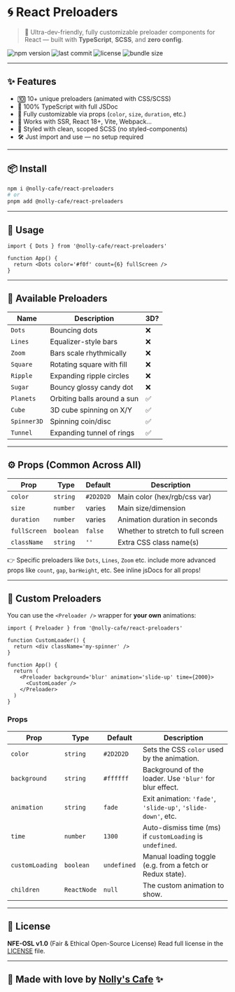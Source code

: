 # 🌀 React Preloaders

> 🌈 Ultra-dev-friendly, fully customizable preloader components for React — built with **TypeScript**, **SCSS**, and **zero config**.

<img src='https://img.shields.io/npm/v/@nolly-cafe/react-preloaders.svg?style=flat-square' alt='npm version' />
<img src='https://img.shields.io/github/last-commit/nollyscafe/react-preloaders?style=flat-square' alt='last commit' />
<img src='https://img.shields.io/badge/License-NFE--OSL-purple?style=flat-square' alt='license' />
<img src='https://img.shields.io/bundlephobia/minzip/@nolly-cafe/react-preloaders?style=flat-square' alt='bundle size' />

---

## ✨ Features

- 🔟 10+ unique preloaders (animated with CSS/SCSS)
- 🧠 100% TypeScript with full JSDoc
- 🎨 Fully customizable via props (`color`, `size`, `duration`, etc.)
- 🧩 Works with SSR, React 18+, Vite, Webpack...
- 💅 Styled with clean, scoped SCSS (no styled-components)
- 🛠️ Just import and use — no setup required

---

## 📦 Install

```bash
npm i @nolly-cafe/react-preloaders
# or
pnpm add @nolly-cafe/react-preloaders
```

---

## 🧪 Usage

```tsx
import { Dots } from '@nolly-cafe/react-preloaders'

function App() {
  return <Dots color='#f0f' count={6} fullScreen />
}
```

---

## 🌈 Available Preloaders

| Name        | Description                 | 3D? |
| ----------- | --------------------------- | --- |
| `Dots`      | Bouncing dots               | ❌   |
| `Lines`     | Equalizer-style bars        | ❌   |
| `Zoom`      | Bars scale rhythmically     | ❌   |
| `Square`    | Rotating square with fill   | ❌   |
| `Ripple`    | Expanding ripple circles    | ❌   |
| `Sugar`     | Bouncy glossy candy dot     | ❌   |
| `Planets`   | Orbiting balls around a sun | ✅   |
| `Cube`      | 3D cube spinning on X/Y     | ✅   |
| `Spinner3D` | Spinning coin/disc          | ✅   |
| `Tunnel`    | Expanding tunnel of rings   | ✅   |

---

## ⚙️ Props (Common Across All)

| Prop         | Type      | Default   | Description                       |
| ------------ | --------- | --------- | --------------------------------- |
| `color`      | `string`  | `#2D2D2D` | Main color (hex/rgb/css var)      |
| `size`       | `number`  | varies    | Main size/dimension               |
| `duration`   | `number`  | varies    | Animation duration in seconds     |
| `fullScreen` | `boolean` | `false`   | Whether to stretch to full screen |
| `className`  | `string`  | `''`      | Extra CSS class name(s)           |

👉 Specific preloaders like `Dots`, `Lines`, `Zoom` etc. include more advanced props like `count`, `gap`, `barHeight`, etc. See inline jsDocs for all props!

---

## 🧩 Custom Preloaders

You can use the `<Preloader />` wrapper for **your own** animations:

```tsx
import { Preloader } from '@nolly-cafe/react-preloaders'

function CustomLoader() {
  return <div className='my-spinner' />
}

function App() {
  return (
    <Preloader background='blur' animation='slide-up' time={2000}>
      <CustomLoader />
    </Preloader>
  )
}
```

### Props
| Prop            | Type        | Default     | Description                                                 |
| --------------- | ----------- | ----------- | ----------------------------------------------------------- |
| `color`         | `string`    | `#2D2D2D`   | Sets the CSS `color` used by the animation.                 |
| `background`    | `string`    | `#ffffff`   | Background of the loader. Use `'blur'` for blur effect.     |
| `animation`     | `string`    | `fade`      | Exit animation: `'fade'`, `'slide-up'`, `'slide-down'`, etc.|
| `time`          | `number`    | `1300`      | Auto-dismiss time (ms) if `customLoading` is `undefined`.   |
| `customLoading` | `boolean`   | `undefined` | Manual loading toggle (e.g. from a fetch or Redux state).   |
| `children`      | `ReactNode` | `null`      | The custom animation to show.                               |

---

## 📜 License

**NFE-OSL v1.0** (Fair & Ethical Open-Source License)
Read full license in the [LICENSE](./LICENSE) file.

---

## 💌 Made with love by [Nolly's Cafe](https://github.com/nollyscafe) ✨

